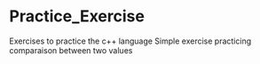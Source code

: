 # Practice_Exercise
Exercises to practice the c++ language
Simple exercise practicing comparaison between two values 
